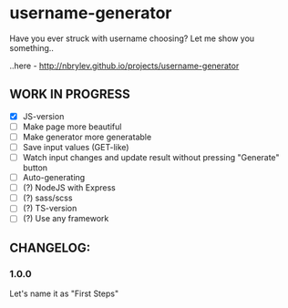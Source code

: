# username-generator
Have you ever struck with username choosing? Let me show you something..

..here - http://nbrylev.github.io/projects/username-generator

## WORK IN PROGRESS
- [x] JS-version
- [ ] Make page more beautiful
- [ ] Make generator more generatable
- [ ] Save input values (GET-like)
- [ ] Watch input changes and update result without pressing "Generate" button
- [ ] Auto-generating
- [ ] (?) NodeJS with Express
- [ ] (?) sass/scss
- [ ] (?) TS-version
- [ ] (?) Use any framework

## CHANGELOG:

### 1.0.0
  Let's name it as "First Steps"
